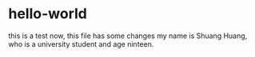 # hello-world
this is a test
now, this file has some changes
my name is Shuang Huang, who is a university student and age ninteen.
